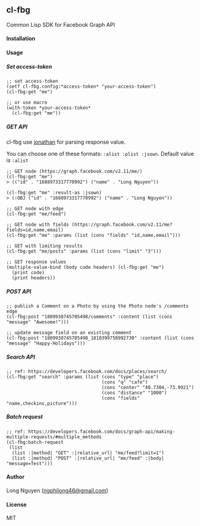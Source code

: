 ## cl-fbg

Common Lisp SDK for Facebook Graph API

#### Installation

#### Usage

##### Set access-token

``` common-lisp
;; set access-token
(setf cl-fbg.config:*access-token* "your-access-token")
(cl-fbg:get "me")

;; or use macro
(with-token *your-access-token*
  (cl-fbg:get "me"))
```

##### GET API
cl-fbg use [jonathan](https://github.com/Rudolph-Miller/jonathan) for parsing response value.

You can choose one of these formats: `:alist :plist :jsown`. Default value is `:alist`

``` common-lisp
;; GET node (https://graph.facebook.com/v2.11/me/)
(cl-fbg:get "me")
> (("id" . "1688973317770992") ("name" . "Long Nguyen"))

(cl-fbg:get "me" :result-as :jsown)
> (:OBJ ("id" . "1688973317770992") ("name" . "Long Nguyen"))

;; GET node with edge
(cl-fbg:get "me/feed")

;; GET node with fields (https://graph.facebook.com/v2.11/me?fields=id,name,email)
(cl-fbg:get "me" :params (list (cons "fields" "id,name,email")))

;; GET with limiting results
(cl-fbg:get "me/posts" :params (list (cons "limit" "3")))

;; GET response values
(multiple-value-bind (body code headers) (cl-fbg:get "me")
  (print code)
  (print headers))
```

##### POST API

``` common-lisp
;; publish a Comment on a Photo by using the Photo node's /comments edge
(cl-fbg:post "1809938745705498/comments" :content (list (cons "message" "Awesome!")))

;; update message field on an existing comment
(cl-fbg:post "1809938745705498_1810399758992730" :content (list (cons "message" "Happy-Holidays")))
```

##### Search API

``` common-lisp
;; ref: https://developers.facebook.com/docs/places/search/
(cl-fbg:get "search" :params (list (cons "type" "place")
                                   (cons "q" "cafe")
                                   (cons "center" "40.7304,-73.9921")
                                   (cons "distance" "1000")
                                   (cons "fields" "name,checkins,picture")))
```

##### Batch request

``` common-lisp
;; ref: https://developers.facebook.com/docs/graph-api/making-multiple-requests/#multiple_methods
(cl-fbg:batch-request
 (list
  (list :|method| "GET" :|relative_url| "me/feed?limit=1")
  (list :|method| "POST" :|relative_url| "me/feed" :|body| "message=Test")))
```

#### Author

Long Nguyen (ngphilong46@gmail.com)

#### License

MIT
